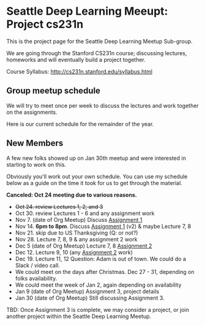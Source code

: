 # Seattle Deep Learning Meeupt: Project cs231n
 
This is the project page for the Seattle Deep Learning Meetup Sub-group. 

We are going through the Stanford CS231n course; discussing lectures, homeworks and
will eventually build a project together.

Course Syllabus: http://cs231n.stanford.edu/syllabus.html

## Group meetup schedule

We will try to meet once per week to discuss the lectures and work together on the assignments. 

Here is our current schedule for the remainder of the year. 

## New Members

A few new folks showed up on Jan 30th meetup and were interested in starting to work on this. 

Obviously you'll work out your own schedule. You can use my schedule below as a guide on the time
it took for us to get through the material. 

**Canceled: Oct 24 meeting due to various reasons.**

* ~~Oct 24. review Lectures 1, 2, and 3~~
* Oct 30. review Lectures 1 - 6 and any assignment work
* Nov 7. (date of Org Meetup) Discuss [Assignment 1](cs231n_assignment1)
* Nov 14. **6pm to 8pm**. Discuss [Assignment 1](cs231n_assignment1) (v2) & maybe Lecture 7, 8
* Nov 21. skip due to US Thanksgiving (Q: or not?)
* Nov 28. Lecture 7, 8, 9 & any assignment 2 work
* Dec 5 (date of Org Meetup) Lecture 7, 8 [Assignment 2](cs231n_assignment1)
* Dec 12. Lecture 9, 10 (any [Assignment 2](cs231n_assignment1) work)
* Dec 19. Lecture 11, 12  Question: Adam is out of town. We could do a Slack / video call. 
* We could meet on the days after Christmas. Dec 27 - 31, depending on folks availability.
* We could meet the week of Jan 2, again depending on availability
* Jan 9 (date of Org Meetup) Assignment 3, project details
* Jan 30 (date of Org Meetup) Still discussing Assignment 3. 

TBD: Once Assignment 3 is complete, we may consider a project, or join another project within
the Seattle Deep Learning Meetup. 





